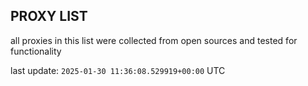## PROXY LIST

all proxies in this list were collected from open sources and tested for functionality

last update: `2025-01-30 11:36:08.529919+00:00` UTC